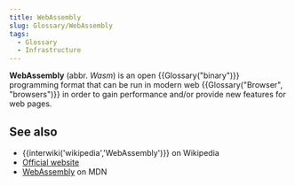 ```yaml
---
title: WebAssembly
slug: Glossary/WebAssembly
tags:
  - Glossary
  - Infrastructure
---
```

<p><strong>WebAssembly</strong> (abbr. <em>Wasm</em>) is an open {{Glossary("binary")}} programming format that can be run in modern web {{Glossary("Browser", "browsers")}} in order to gain performance and/or provide new features for web pages.</p>

<h2 id="see_also">See also</h2>

<ul>
  <li>{{interwiki('wikipedia','WebAssembly')}} on Wikipedia</li>
  <li><a href="https://webassembly.org/">Official website</a></li>
  <li><a href="/en-US/docs/WebAssembly">WebAssembly</a> on MDN</li>
</ul>
